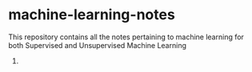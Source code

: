 # machine-learning-notes

This repository contains all the notes pertaining to machine learning for both Supervised and Unsupervised Machine Learning

1. 
